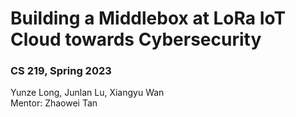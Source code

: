 # Building a Middlebox at LoRa IoT Cloud towards Cybersecurity
<h3> CS 219, Spring 2023 </h3>
Yunze Long, Junlan Lu, Xiangyu Wan <br>
Mentor: Zhaowei Tan

